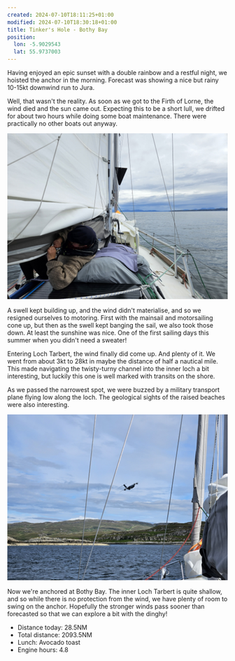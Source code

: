 ```yaml
---
created: 2024-07-10T18:11:25+01:00
modified: 2024-07-10T18:30:18+01:00
title: Tinker's Hole - Bothy Bay
position:
  lon: -5.9029543
  lat: 55.9737003
---
```


Having enjoyed an epic sunset with a double rainbow and a restful night, we hoisted the anchor in the morning. Forecast was showing a nice but rainy 10-15kt downwind run to Jura.

Well, that wasn't the reality. As soon as we got to the Firth of Lorne, the wind died and the sun came out. Expecting this to be a short lull, we drifted for about two hours while doing some boat maintenance. There were practically no other boats out anyway.

![Image](../2024/0f20934edb5674414c2617e0eebc1e20.jpg) 

A swell kept building up, and the wind didn't materialise,  and so we resigned ourselves to motoring. First with the mainsail and motorsailing cone up, but then as the swell kept banging the sail, we also took those down. At least the sunshine was nice. One of the first sailing days this summer when you didn't need a sweater!

Entering Loch Tarbert, the wind finally did come up. And plenty of it. We went from about 3kt to 28kt in maybe the distance of half a nautical mile. This made navigating the twisty-turny channel into the inner loch a bit interesting, but luckily this one is well marked with transits on the shore.

As we passed the narrowest spot, we were buzzed by a military transport plane flying low along the loch. The geological sights of the raised beaches were also interesting. 

![Image](../2024/9a8256b5d4ccaa423fdcad21f5ed211f.jpg) 

Now we're anchored at Bothy Bay. The inner Loch Tarbert is quite shallow, and so while there is no protection from the wind, we have plenty of room to swing on the anchor. Hopefully the stronger winds pass sooner than forecasted so that we can explore a bit with the dinghy!

* Distance today: 28.5NM
* Total distance: 2093.5NM
* Lunch: Avocado toast
* Engine hours: 4.8
